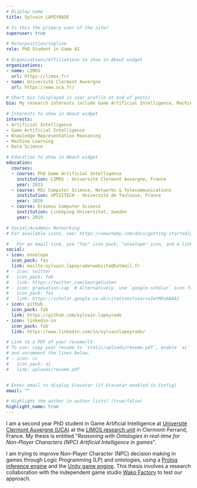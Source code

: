 ```yaml
---
# Display name
title: Sylvain LAPEYRADE

# Is this the primary user of the site?
superuser: true

# Role/position/tagline
role: PhD Student in Game AI

# Organizations/Affiliations to show in About widget
organizations:
- name: LIMOS
  url: https://limos.fr/
- name: Université Clermont Auvergne
  url: https://www.uca.fr/

# Short bio (displayed in user profile at end of posts)
bio: My research interests include Game Artificial Intelligence, Machine Learning and Data Science.

# Interests to show in About widget
interests:
- Artificial Intelligence
- Game Artificial Intelligence
- Knowledge Representation Reasoning 
- Machine Learning
- Data Science

# Education to show in About widget
education:
  courses:
  - course: PhD Game Artificial Intelligence
    institution: LIMOS - Université Clermont Auvergne, France
    year: 2023
  - course: MSc Computer Science, Networks & Telecommunications
    institution: UPSSITECH - Université de Toulouse, France
    year: 2020
  - course: Erasmus Computer Science
    institution: Linköping Universitet, Sweden
    year: 2019

# Social/Academic Networking
# For available icons, see: https://wowchemy.com/docs/getting-started/page-builder/#icons

#   For an email link, use "fas" icon pack, "envelope" icon, and a link in the form "mailto:your-email@example.com" or "/#contact" for contact widget.
social:
- icon: envelope
  icon_pack: fas
  link: mailto:sylvain.lapeyrade+website@hotmail.fr
# - icon: twitter
#   icon_pack: fab
#   link: https://twitter.com/GeorgeCushen
# - icon: graduation-cap  # Alternatively, use `google-scholar` icon from `ai` icon pack
#   icon_pack: fas
#   link: https://scholar.google.co.uk/citations?user=sIwtMXoAAAAJ
- icon: github
  icon_pack: fab
  link: https://github.com/sylvain.lapeyrade
- icon: linkedin-in
  icon_pack: fab
  link: https://www.linkedin.com/in/sylvainlapeyrade/

# Link to a PDF of your resume/CV.
# To use: copy your resume to `static/uploads/resume.pdf`, enable `ai` icons in `params.toml`, 
# and uncomment the lines below.
# - icon: cv
#   icon_pack: ai
#   link: uploads/resume.pdf


# Enter email to display Gravatar (if Gravatar enabled in Config)
email: ""

# Highlight the author in author lists? (true/false)
highlight_name: true
---
```


I am a second year PhD student in Game Artificial Intelligence at [Université Clermont Auvergne (UCA)](https://www.uca.fr/) at the [LIMOS research unit](https://limos.fr/) in Clermont-Ferrand, France. My thesis is entitled "*Reasoning with Ontologies in real-time for Non-Player Characters (NPC) Artificial Intelligence in games*".

I am trying to improve Non-Player Character (NPC) decision making in games through Logic Programming (LP) and ontologies, using a [Prolog inference engine](https://www.swi-prolog.org/) and the [Unity game engine](https://unity.com/). This thesis involves a research collaboration with the independent game studio [Wako Factory](https://www.wakofactory.com/) to test our approach.

<!-- {{< icon name="download" pack="fas" >}} Download my {{< staticref "uploads/demo_resume.pdf" "newtab" >}}resumé{{< /staticref >}}. -->
